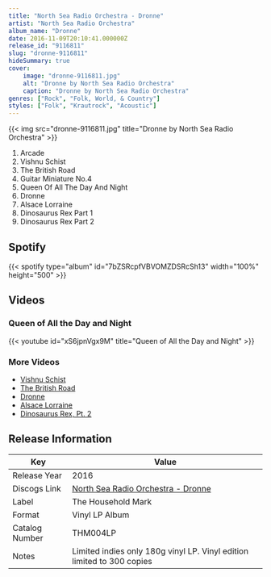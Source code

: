 ```yaml
---
title: "North Sea Radio Orchestra - Dronne"
artist: "North Sea Radio Orchestra"
album_name: "Dronne"
date: 2016-11-09T20:10:41.000000Z
release_id: "9116811"
slug: "dronne-9116811"
hideSummary: true
cover:
    image: "dronne-9116811.jpg"
    alt: "Dronne by North Sea Radio Orchestra"
    caption: "Dronne by North Sea Radio Orchestra"
genres: ["Rock", "Folk, World, & Country"]
styles: ["Folk", "Krautrock", "Acoustic"]
---
```


{{< img src="dronne-9116811.jpg" title="Dronne by North Sea Radio Orchestra" >}}

<!-- section break -->

1. Arcade
2. Vishnu Schist 
3. The British Road
4. Guitar Miniature No.4 
5. Queen Of All The Day And Night 
6. Dronne
7. Alsace Lorraine
8. Dinosaurus Rex Part 1
9. Dinosaurus Rex Part 2 

<!-- section break -->


## Spotify
{{< spotify type="album" id="7bZSRcpfVBVOMZDSRcSh13" width="100%" height="500" >}}



## Videos
### Queen of All the Day and Night
{{< youtube id="xS6jpnVgx9M" title="Queen of All the Day and Night" >}}<br>

### More Videos

- [Vishnu Schist](https://www.youtube.com/watch?v=5AC9eYK9xq0)
- [The British Road](https://www.youtube.com/watch?v=yafycMIV3aw)
- [Dronne](https://www.youtube.com/watch?v=nhKGhRd8wEc)
- [Alsace Lorraine](https://www.youtube.com/watch?v=HJjdqk6TV9c)
- [Dinosaurus Rex, Pt. 2](https://www.youtube.com/watch?v=XLAfZfAhTkY)


## Release Information
|  Key           | Value                                                |
| ---------------| ---------------------------------------------------- |
| Release Year   | 2016                                   |
| Discogs Link   | [North Sea Radio Orchestra - Dronne](https://www.discogs.com/release/9116811-North-Sea-Radio-Orchestra-Dronne) |
| Label          | The Household Mark |
| Format         | Vinyl LP Album |
| Catalog Number | THM004LP |
| Notes | Limited indies only 180g vinyl LP. Vinyl edition limited to 300 copies |